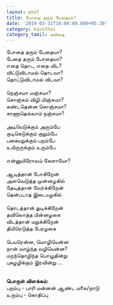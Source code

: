 ```yaml
---
layout: post
title: போதை தரும் பேதையா?
date: '2019-03-31T10:00:00.000+05:30'
category: kavithai
category_tamil: கவிதை
---
```


போதை தரும் பேதையா? <br />
பேதை தரும் போதையா? <br />
எதை தொட, எதை விட? <br />
விட்டுவிடாமல் தொடவா? <br />
தொட்டுவிடாமல் விடவா? <br />
<br />
நெஞ்சமா மஞ்சமா? <br />
கொஞ்சும் விழி மிஞ்சுமா? <br />
கண்டதென்ன கொஞ்சமா? <br />
காணாதெல்லாம் நஞ்சமா? <br />
<br />
அடியெடுக்கும் அரும்பே <br />
குடிகெடுக்கும் குறும்பே <br />
பகையறுக்கும் பறம்பே <br />
உயிருருக்கும் உரும்பே <br />
<br />
என்னுயிரோலம் கேளாயோ? <br />
<br />
ஆடித்தான் போகிறேன் <br />
அளவெடுத்த முன்னழகில் <br />
தேடித்தான் வேர்க்கிறேன் <br />
தென்படாத இடையழகில் <br />
<br />
தொடத்தான் துடிக்கிறேன் <br />
தவிலொத்த பின்னழகை <br />
விடத்தான் மறுக்கிறேன் <br />
திமிரெடுத்த பேரழகை <br />
<br />
பெயரென்ன, மொழியென்ன <br />
நான் வாழ்ந்த வழியென்ன? <br />
மறந்தொழிந்த பொழுதின்று <br />
புகழழிக்கும் இரவின்று ... <br />
<br />

**பொருள் விளக்கம்:** <br />
பறம்பு - பாரி மன்னன் ஆண்ட மலை/நாடு <br />
உரும்பு - கொதிப்பு <br />
